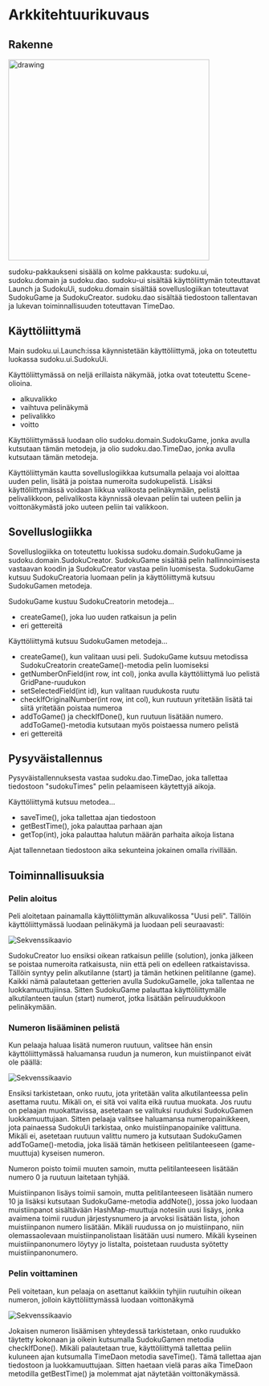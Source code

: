 # Arkkitehtuurikuvaus

## Rakenne

<img src="sudokuRakenne.png" alt="drawing" width="400"/>

sudoku-pakkaukseni sisäälä on kolme pakkausta: sudoku.ui, sudoku.domain ja sudoku.dao. sudoku-ui sisältää käyttöliittymän toteuttavat Launch ja SudokuUi, sudoku.domain sisältää sovelluslogiikan toteuttavat SudokuGame ja SudokuCreator. sudoku.dao sisältää tiedostoon tallentavan ja lukevan toiminnallisuuden toteuttavan TimeDao.

## Käyttöliittymä

Main sudoku.ui.Launch:issa käynnistetään käyttöliittymä, joka on toteutettu luokassa sudoku.ui.SudokuUi.

Käyttöliittymässä on neljä erillaista näkymää, jotka ovat toteutettu Scene-olioina.
- alkuvalikko
- vaihtuva pelinäkymä
- pelivalikko
- voitto

Käyttöliittymässä luodaan olio sudoku.domain.SudokuGame, jonka avulla kutsutaan tämän metodeja, ja olio sudoku.dao.TimeDao, jonka avulla kutsutaan tämän metodeja.

Käyttöliittymän kautta sovelluslogiikkaa kutsumalla pelaaja voi aloittaa uuden pelin, lisätä ja poistaa numeroita sudokupelistä. Lisäksi käyttöliittymässä voidaan liikkua valikosta pelinäkymään, pelistä pelivalikkoon, pelivalikosta käynnissä olevaan peliin tai uuteen peliin ja voittonäkymästä joko uuteen peliin tai valikkoon.

## Sovelluslogiikka

Sovelluslogiikka on toteutettu luokissa sudoku.domain.SudokuGame ja sudoku.domain.SudokuCreator. SudokuGame sisältää pelin hallinnoimisesta vastaavan koodin ja SudokuCreator vastaa pelin luomisesta. SudokuGame kutsuu SudokuCreatoria luomaan pelin ja käyttöliittymä kutsuu SudokuGamen metodeja.

SudokuGame kustuu SudokuCreatorin metodeja...
- createGame(), joka luo uuden ratkaisun ja pelin
- eri gettereitä

Käyttöliittymä kutsuu SudokuGamen metodeja...
- createGame(), kun valitaan uusi peli. SudokuGame kutsuu metodissa SudokuCreatorin createGame()-metodia pelin luomiseksi
- getNumberOnField(int row, int col), jonka avulla käyttöliittymä luo pelistä GridPane-ruudukon
- setSelectedField(int id), kun valitaan ruudukosta ruutu
- checkIfOriginalNumber(int row, int col), kun ruutuun yritetään lisätä tai siitä yritetään poistaa numeroa
- addToGame() ja checkIfDone(), kun ruutuun lisätään numero. addToGame()-metodia kutsutaan myös poistaessa numero pelistä
- eri gettereitä

## Pysyväistallennus

Pysyväistallennuksesta vastaa sudoku.dao.TimeDao, joka tallettaa tiedostoon "sudokuTimes" pelin pelaamiseen käytettyjä aikoja. 

Käyttöliittymä kutsuu metodea...
- saveTime(), joka tallettaa ajan tiedostoon
- getBestTime(), joka palauttaa parhaan ajan
- getTop(int), joka palauttaa halutun määrän parhaita aikoja listana

Ajat tallennetaan tiedostoon aika sekunteina jokainen omalla rivillään.

## Toiminnallisuuksia

### Pelin aloitus

Peli aloitetaan painamalla käyttöliittymän alkuvalikossa "Uusi peli". Tällöin käyttöliittymässä luodaan pelinäkymä ja luodaan peli seuraavasti:

![Sekvenssikaavio](startingANewGame.png)

SudokuCreator luo ensiksi oikean ratkaisun pelille (solution), jonka jälkeen se poistaa numeroita ratkaisusta, niin että peli on edelleen ratkaistavissa. Tällöin syntyy pelin alkutilanne (start) ja tämän hetkinen pelitilanne (game). Kaikki nämä palautetaan getterien avulla SudokuGamelle, joka tallentaa ne luokkamuuttujiinsa. Sitten SudokuGame palauttaa käyttöliittymälle alkutilanteen taulun (start) numerot, jotka lisätään peliruudukkoon pelinäkymään.

### Numeron lisääminen pelistä

Kun pelaaja haluaa lisätä numeron ruutuun, valitsee hän ensin käyttöliittymässä haluamansa ruudun ja numeron, kun muistiinpanot eivät ole päällä:

![Sekvenssikaavio](addNumberToGame.png)

Ensiksi tarkistetaan, onko ruutu, jota yritetään valita alkutilanteessa pelin asettama ruutu. Mikäli on, ei sitä voi valita eikä ruutua muokata. Jos ruutu on pelaajan muokattavissa, asetetaan se valituksi ruuduksi SudokuGamen luokkamuuttujaan. Sitten pelaaja valitsee haluamansa numeropainikkeen, jota painaessa SudokuUi tarkistaa, onko muistiinpanopainike valittuna. Mikäli ei, asetetaan ruutuun valittu numero ja kutsutaan SudokuGamen addToGame()-metodia, joka lisää tämän hetkiseen pelitilanteeseen (game-muuttuja) kyseisen numeron. 

Numeron poisto toimii muuten samoin, mutta pelitilanteeseen lisätään numero 0 ja ruutuun laitetaan tyhjää.

Muistiinpanon lisäys toimii samoin, mutta pelitilanteeseen lisätään numero 10 ja lisäksi kutsutaan SudokuGame-metodia addNote(), jossa joko luodaan muistiinpanot sisältävään HashMap-muuttuja notesiin uusi lisäys, jonka avaimena toimii ruudun järjestysnumero ja arvoksi lisätään lista, johon muistiinpanon numero lisätään. Mikäli ruudussa on jo muistiinpano, niin olemassaolevaan muistiinpanolistaan lisätään uusi numero. Mikäli kyseinen muistiinpanonumero löytyy jo listalta, poistetaan ruudusta syötetty muistiinpanonumero.

### Pelin voittaminen

Peli voitetaan, kun pelaaja on asettanut kaikkiin tyhjiin ruutuihin oikean numeron, jolloin käyttöliittymässä luodaan voittonäkymä

![Sekvenssikaavio](winningAGame.png)

Jokaisen numeron lisäämisen yhteydessä tarkistetaan, onko ruudukko täytetty kokonaan ja oikein kutsumalla SudokuGamen metodia checkIfDone(). Mikäli palautetaan true, käyttöliittymä tallettaa peliin kuluneen ajan kutsumalla TimeDaon metodia saveTime(). Tämä tallettaa ajan tiedostoon ja luokkamuuttujaan. Sitten haetaan vielä paras aika TimeDaon metodilla getBestTime() ja molemmat ajat näytetään voittonäkymässä.
